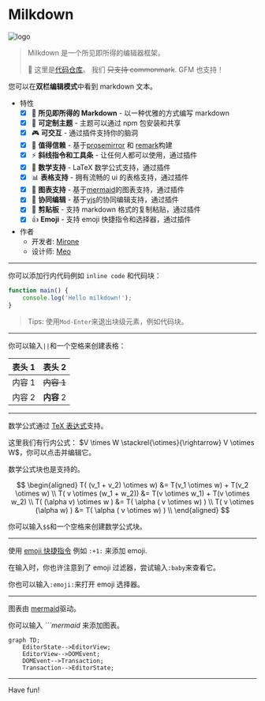 # Milkdown

![logo](https://preview.redd.it/us7w1x2zx8461.jpg?auto=webp&s=077a73d5c08aec0bc0fb48c5e5be40c928467bb6)

> Milkdown 是一个所见即所得的编辑器框架。
>
> :baby_bottle: 这里是[代码仓库](点击右键打开链接)。
> 我们 ~~只支持 commonmark~~. GFM 也支持！

您可以在**双栏编辑模式**中看到 markdown 文本。

-   特性
    -   [x] 📝 **所见即所得的 Markdown** - 以一种优雅的方式编写 markdown
    -   [x] 🎨 **可定制主题** - 主题可以通过 npm 包安装和共享
    -   [x] 🎮 **可交互** - 通过插件支持你的脑洞
    -   [x] 🦾 **值得信赖** - 基于[prosemirror](https://prosemirror.net/) 和 [remark](https://github.com/remarkjs/remark)构建
    -   [x] ⚡ **斜线指令和工具条** - 让任何人都可以使用，通过插件
    -   [x] 🧮 **数学支持** - LaTeX 数学公式支持，通过插件
    -   [x] 📊 **表格支持** - 拥有流畅的 ui 的表格支持，通过插件
    -   [x] 📰 **图表支持** - 基于[mermaid](https://mermaid-js.github.io/mermaid/#/)的图表支持，通过插件
    -   [x] 🍻 **协同编辑** - 基于[yjs](https://docs.yjs.dev/)的协同编辑支持，通过插件
    -   [x] 💾 **剪贴板** - 支持 markdown 格式的复制粘贴，通过插件
    -   [x] :+1: **Emoji** - 支持 emoji 快捷指令和选择器，通过插件
-   作者
    -   开发者: [Mirone][mirone]
    -   设计师: [Meo][meo]

---

你可以添加行内代码例如 `inline code` 和代码块：

```javascript
function main() {
    console.log('Hello milkdown!');
}
```

> Tips: 使用`Mod-Enter`来退出块级元素，例如代码块。

---

你可以输入`||`和一个空格来创建表格：

| 表头 1 |   表头 2   |
| ------ | :--------: |
| 内容 1 | ~~内容 1~~ |
| 内容 2 | **内容** 2 |

---

数学公式通过 [TeX 表达式](https://en.wikipedia.org/wiki/TeX)支持。

这里我们有行内公式： $V \times W \stackrel{\otimes}{\rightarrow} V \otimes W$，你可以点击并编辑它。

数学公式块也是支持的。

$$
\begin{aligned}
T( (v_1 + v_2) \otimes w) &= T(v_1 \otimes w) + T(v_2 \otimes w) \\
T( v \otimes (w_1 + w_2)) &= T(v \otimes w_1) + T(v \otimes w_2) \\
T( (\alpha v) \otimes w ) &= T( \alpha ( v \otimes w) ) \\
T( v \otimes (\alpha w) ) &= T( \alpha ( v \otimes w) ) \\
\end{aligned}
$$

你可以输入`$$`和一个空格来创建数学公式块。

---

使用 [emoji 快捷指令](https://www.webfx.com/tools/emoji-cheat-sheet/) 例如 `:+1:` 来添加 emoji.

在输入时，你也许注意到了 emoji 过滤器，尝试输入`:baby`来查看它。

你也可以输入`:emoji:`来打开 emoji 选择器。

---

图表由 [mermaid](https://mermaid-js.github.io/mermaid/#/)驱动。

你可以输入 _\`\`\`mermaid_ 来添加图表。

```mermaid
graph TD;
    EditorState-->EditorView;
    EditorView-->DOMEvent;
    DOMEvent-->Transaction;
    Transaction-->EditorState;
```

---

Have fun!

[repo]: https://github.com/Saul-Mirone/milkdown
[prosemirror]: https://prosemirror.net/
[yjs]: https://docs.yjs.dev/
[remark]: https://github.com/remarkjs/remark
[mirone]: https://github.com/Saul-Mirone
[meo]: https://www.meo.cool/
